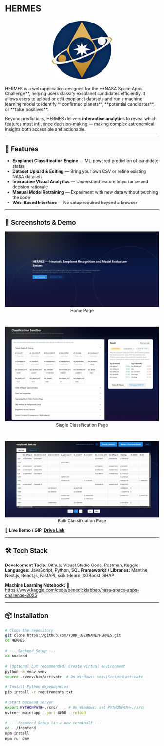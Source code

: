 

# HERMES
<p align="center">
  <img src="assets/logo.png" alt="HERMES Logo" width="200">
</p>
HERMES is a web application designed for the **NASA Space Apps Challenge**, helping users classify exoplanet candidates efficiently. It allows users to upload or edit exoplanet datasets and run a machine learning model to identify **confirmed planets**, **potential candidates**, or **false positives**.

Beyond predictions, HERMES delivers **interactive analytics** to reveal which features most influence decision-making — making complex astronomical insights both accessible and actionable.

---

## 🚀 Features

- **Exoplanet Classification Engine** — ML-powered prediction of candidate status  
- **Dataset Upload & Editing** — Bring your own CSV or refine existing NASA datasets  
- **Interactive Visual Analytics** — Understand feature importance and decision rationale  
- **Manual Model Retraining** — Experiment with new data without touching the code  
- **Web-Based Interface** — No setup required beyond a browser

---

## 📸 Screenshots & Demo

<p align="center">
  <img src="assets/home_page_1.png" alt="Home Page" width="600">
<br>Home Page
</p>
<br>
<p align="center">
  <img src="assets/classification_page.png" alt="Single Classification" width="600">
<br>Single Classification Page
</p>
<br>
<p align="center">
  <img src="assets/data_page.png" alt="Bulk Classification" width="600">
<br>Bulk Classification Page
</p>

**🎥 Live Demo / GIF:** [**Drive Link**](https://drive.google.com/file/d/1nnsOZc7g-GDML8YPbKS4zJvAVotpEYyU/view?usp=sharing)

---

## 🛠 Tech Stack

**Development Tools:** Github, Visual Studio Code, Postman, Kaggle
**Languages:** JavaScript, Python, SQL
**Frameworks / Libraries:** Mantine, Next.js, React.js, FastAPI, scikit-learn, XGBoost, SHAP

**Machine Learning Notebook:**
🔗 https://www.kaggle.com/code/benedicklabbao/nasa-space-apps-challenge-2025

---

## 📦 Installation

```bash
# Clone the repository
git clone https://github.com/YOUR_USERNAME/HERMES.git
cd HERMES

# --- Backend Setup ---
cd backend

# (Optional but recommended) Create virtual environment
python -m venv venv
source ./venv/bin/activate  # On Windows: venv\Scripts\activate

# Install Python dependencies
pip install -r requirements.txt

# Start backend server
export PYTHONPATH=./src/     # On Windows: set PYTHONPATH=./src/
uvicorn main:app --port 8000 --reload

# --- Frontend Setup (in a new terminal) ---
cd ../frontend
npm install
npm run dev
